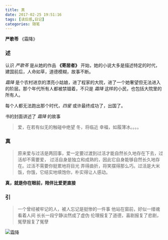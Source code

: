 ```yaml
---
title: 真
date: 2017-02-25 19:51:16
tags: [读后感,日记]
categories: 随笔
---
```


**严歌苓** 《霜降》

### 述
认识 *严歌苓* 是从她的作品 **《寄居者》** 开始，她的小说大多是描述特定的时代，建国前后，人命如草，道德模糊，故事不断。
 
*霜降* 是个农村进京的漂亮小姑娘，进了程家的大院，进了一个她奢望但无法进入的阶层。那个年代所有人都被禁锢着，不只是 *霜降* 这样的小民，也包括大院里的所有人。 
<!-- more --> 
每个人都无法跑出那个时代，*四星* 或许最终成功了，出国了。

书的封面讲述了 *霜降* 的故事
> 爱，在若有似无的触碰中绝望
> 冬，将临近
> 幸福，如履薄冰。。。。


### 真
> 原来爱与过活是两回事，爱一定要过渡到过活才能自然长久地存在下去，过活却不需要爱，
> 过活自身是独立和成熟的，因此它自身能够自然长久地存在。过活不需要你挺累地将目光
> 弄得曲折，将笑摆得那么巧。过活是大米饭，你饿，它结实地填饱你，朴实得让人感动。

**真，就是你在眼前，陪伴比爱更直接**


### 引
> 一个曾经被牢记的人，被人忘记是挺惨的一件事
> 他站在窗前，好似一缕魂看着人间
> 长长一段宁静淡然成了虚伪
> 伦理报复了道德，喜剧报复了悲剧，冤孽报复了冤孽

![霜降](/images/user/shuangjiang.jpg)